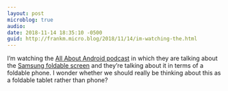 ```yaml
---
layout: post
microblog: true
audio: 
date: 2018-11-14 18:35:10 -0500
guid: http://frankm.micro.blog/2018/11/14/im-watching-the.html
---
```

I’m watching the [All About Android podcast](https://twit.tv/shows/all-about-android) in which they are talking about the [Samsung foldable screen](https://www.theverge.com/2018/11/7/18072514/samsung-foldable-phone-screen-features-photos-sdc-2018) and they’re talking about it in terms of a foldable phone. I wonder whether we should really be thinking about this as a foldable tablet rather than phone?

